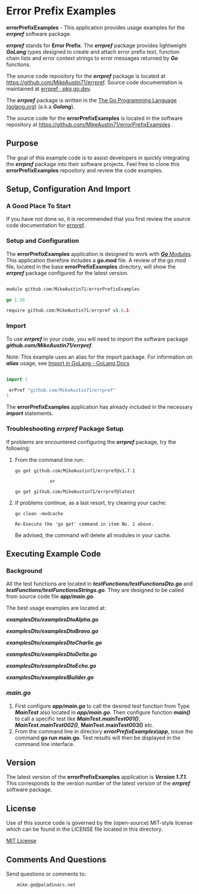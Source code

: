 # Error Prefix Examples

**errorPrefixExamples** - This application provides usage examples for the ***errpref*** software package. 

***errpref***  stands for **Error Prefix**.  The ***errpref*** package provides lightweight ***GoLang*** types designed to create and attach error prefix text, function chain lists and error context strings to error messages returned by ***Go*** functions.

The source code repository for the ***errpref*** package is located at  https://github.com/MikeAustin71/errpref. Source code documentation is maintained at [errpref · pkg.go.dev](https://pkg.go.dev/github.com/MikeAustin71/errpref).

The ***errpref*** package is written in the [The Go Programming Language (golang.org)](https://golang.org/) (a.k.a ***Golang***).

The source code for the **errorPrefixExamples** is located in the software repository at https://github.com/MikeAustin71/errorPrefixExamples .



## Purpose

The goal of this example code is to assist developers in quickly integrating the ***errpref*** package into their software projects. Feel free to clone this **errorPrefixExamples** repository and review the code examples. 



## Setup, Configuration And Import



### A Good Place To Start

If you have not done so, it is recommended that you first review the source code documentation for [errpref](https://pkg.go.dev/github.com/MikeAustin71/errpref).



### Setup and Configuration

The **errorPrefixExamples** application is designed to work with [***Go*** Modules](https://golang.org/ref/mod). This application therefore includes a **go.mod** file. A review of the go.mod file, located in the base **errorPrefixExamples** directory, will show the ***errpref*** package configured for the latest version.

```go

module github.com/MikeAustin71/errorPrefixExamples

go 1.16

require github.com/MikeAustin71/errpref v1.6.1

```



### Import

To use ***errpref***  in your code, you will need to import the software package ***github.com/MikeAustin71/errpref***. 

Note: This example uses an alias for the import package. For information on ***alias*** usage, see [Import in GoLang - GoLang Docs](https://golangdocs.com/import-in-golang)

```go

import (

 erPref "github.com/MikeAustin71/errpref"
)

```

The **errorPrefixExamples** application has already included in the necessary ***import*** statements.



### Troubleshooting *errpref* Package Setup

If problems are encountered configuring the ***errpref*** package, try the following:

1. From the command line run: 

   ```text
   go get github.com/MikeAustin71/errpref@v1.7.1
   
   				or 
   
   go get github.com/MikeAustin71/errpref@latest
   ```

2. If problems continue, as a last resort, try clearing your cache:

   ```text
   go clean -modcache
   
   Re-Execute the 'go get' command in item No. 1 above.
   ```

   Be advised, the command will delete all modules in your cache. 

   

## Executing Example Code

### Background

All the test functions are located in ***testFunctions/testFunctionsDto.go*** and ***testFunctions/testFunctionsStrings.go***. They are designed to be called from source code file ***app/main.go***. 

The best usage examples are located at:

***examplesDto/examplesDtoAlpha.go***

***examplesDto/examplesDtoBravo.go***

***examplesDto/examplesDtoCharlie.go***

***examplesDto/examplesDtoDelta.go***

***examplesDto/examplesDtoEcho.go***

***examplesDto/examplesIBuilder.go***



### *main.go*

1. First configure ***app/main.go*** to call the desired test function from Type  ***MainTest*** also located in ***app/main.go***. Then configure function ***main()*** to call a specific test like ***MainTest.mainTest001()***, ***MainTest.mainTest002()***, **MainTest.mainTest003()** etc. 
2. From the command line in directory ***errorPrefixExamples\app***, issue the command **go run main.go**. Test results will then be displayed in the command line interface. 



## Version

The latest version of the **errorPrefixExamples** application is ***Version 1.7.1***.  This corresponds to the version number of the latest version of the ***errpref*** software package.



## License

Use of this source code is governed by the (open-source) MIT-style license which can be found in the LICENSE file
located in this directory.

[MIT License](./LICENSE)



## Comments And Questions

Send questions or comments to:

``` text
    mike.go@paladinacs.net
```